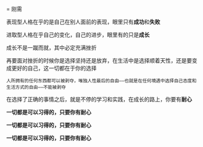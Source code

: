 = 刚需

表现型人格在乎的是自己在别人面前的表现，眼里只有**成功**和**失败**

进取型人格在乎自己的变化，自己的进步，眼里有的只是**成长**

成长不是一蹴而就，其中必定充满挫折

再要面对挫折的时候你是选择坚持还是放弃，在生活中是选择顺着天性，还是要变成更好的自己，这一切都在于你的选择

```
人所拥有的任何东西都可以被剥夺，唯独人性最后的自由——也就是在任何境遇中选择自己态度和生活方式的自由——不能被剥夺
```

在选择了正确的事情之后，就是不停的学习和实践，在成长的路上，你要有**耐心**

**一切都是可以习得的，只要你有耐心**

**一切都是可以习得的，只要你有耐心**

**一切都是可以习得的，只要你有耐心**
